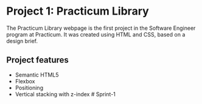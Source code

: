 # Project 1: Practicum Library

The Practicum Library webpage is the first project in the Software Engineer program at Practicum. It was created using HTML and CSS, based on a design brief.

## Project features

- Semantic HTML5
- Flexbox
- Positioning
- Vertical stacking with z-index
#   S p r i n t - 1  
 